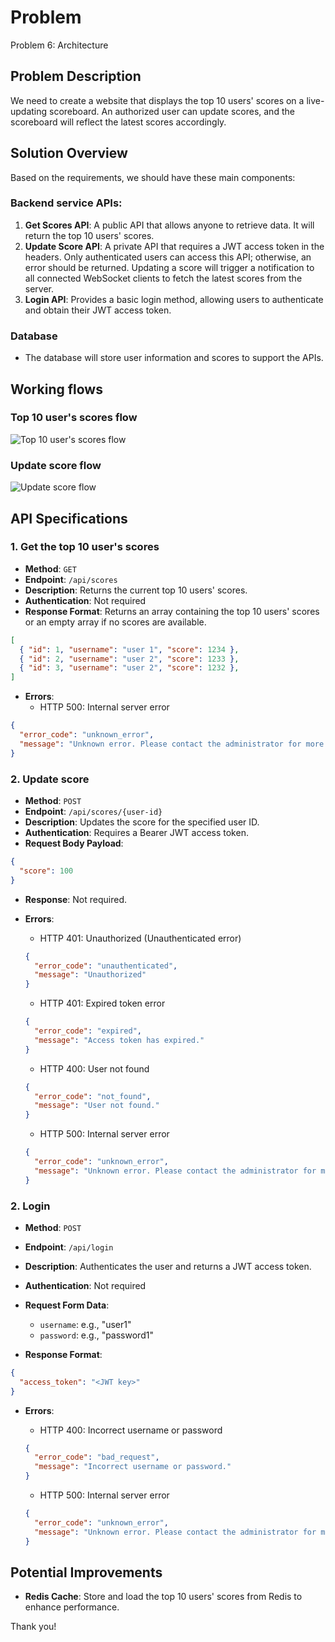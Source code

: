 # Problem
Problem 6: Architecture

## Problem Description

We need to create a website that displays the top 10 users' scores on a live-updating scoreboard. An authorized user can update scores, and the scoreboard will reflect the latest scores accordingly.

## Solution Overview

Based on the requirements, we should have these main components:

### Backend service APIs:

1. **Get Scores API**: A public API that allows anyone to retrieve data. It will return the top 10 users' scores.
2. **Update Score API**: A private API that requires a JWT access token in the headers. Only authenticated users can access this API; otherwise, an error should be returned. Updating a score will trigger a notification to all connected WebSocket clients to fetch the latest scores from the server.
3. **Login API**: Provides a basic login method, allowing users to authenticate and obtain their JWT access token.

### Database

- The database will store user information and scores to support the APIs.


## Working flows

### Top 10 user's scores flow

![Top 10 user's scores flow](Top_10_scores_board.jpg)

### Update score flow

![Update score flow](Update_score.jpg)

## API Specifications

### 1. Get the top 10 user's scores

- **Method**: `GET`
- **Endpoint**: `/api/scores`
- **Description**: Returns the current top 10 users' scores.
- **Authentication**: Not required
- **Response Format**: Returns an array containing the top 10 users' scores or an empty array if no scores are available.

```json
[
  { "id": 1, "username": "user 1", "score": 1234 },
  { "id": 2, "username": "user 2", "score": 1233 },
  { "id": 3, "username": "user 2", "score": 1232 },
]
```

- **Errors**:
  - HTTP 500: Internal server error

```json
{
  "error_code": "unknown_error",
  "message": "Unknown error. Please contact the administrator for more details."
}
```

### 2. Update score

- **Method**: `POST`
- **Endpoint**: `/api/scores/{user-id}`
- **Description**: Updates the score for the specified user ID.
- **Authentication**: Requires a Bearer JWT access token.
- **Request Body Payload**:

```json
{
  "score": 100
}
```

- **Response**: Not required.

- **Errors**:
  - HTTP 401: Unauthorized (Unauthenticated error)

  ```json
  {
    "error_code": "unauthenticated",
    "message": "Unauthorized"
  }
  ```
  - HTTP 401: Expired token error

  ```json
  {
    "error_code": "expired",
    "message": "Access token has expired."
  }
  ```
  - HTTP 400: User not found

  ```json
  {
    "error_code": "not_found",
    "message": "User not found."
  }
  ```
  - HTTP 500: Internal server error

  ```json
  {
    "error_code": "unknown_error",
    "message": "Unknown error. Please contact the administrator for more details."
  }
  ```

### 2. Login

- **Method**: `POST`
- **Endpoint**: `/api/login`
- **Description**: Authenticates the user and returns a JWT access token.
- **Authentication**: Not required
- **Request Form Data**:
  - `username`: e.g., "user1"
  - `password`: e.g., "password1"

- **Response Format**:

```json
{
  "access_token": "<JWT key>"
}
```

- **Errors**:
  - HTTP 400: Incorrect username or password

  ```json
  {
    "error_code": "bad_request",
    "message": "Incorrect username or password."
  }
  ```
  - HTTP 500: Internal server error

  ```json
  {
    "error_code": "unknown_error",
    "message": "Unknown error. Please contact the administrator for more details."
  }
  ```

## Potential Improvements

- **Redis Cache**: Store and load the top 10 users' scores from Redis to enhance performance.

Thank you!
